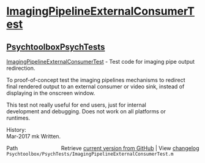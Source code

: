 # [ImagingPipelineExternalConsumerTest](ImagingPipelineExternalConsumerTest)
## [Psychtoolbox](Psychtoolbox)[PsychTests](PsychTests)

[ImagingPipelineExternalConsumerTest](ImagingPipelineExternalConsumerTest) - Test code for imaging pipe output redirection.  
  
To proof-of-concept test the imaging pipelines mechanisms to redirect  
final rendered output to an external consumer or video sink, instead of  
displaying in the onscreen window.  
  
This test not really useful for end users, just for internal  
development and debugging. Does not work on all platforms or  
runtimes.  
  
History:  
Mar-2017  mk Written.  




<div class="code_header" style="text-align:right;">
  <span style="float:left;">Path&nbsp;&nbsp;</span> <span class="counter">Retrieve <a href=
  "https://raw.github.com/Psychtoolbox-3/Psychtoolbox-3/beta/Psychtoolbox/PsychTests/ImagingPipelineExternalConsumerTest.m">current version from GitHub</a> | View <a href=
  "https://github.com/Psychtoolbox-3/Psychtoolbox-3/commits/beta/Psychtoolbox/PsychTests/ImagingPipelineExternalConsumerTest.m">changelog</a></span>
</div>
<div class="code">
  <code>Psychtoolbox/PsychTests/ImagingPipelineExternalConsumerTest.m</code>
</div>

